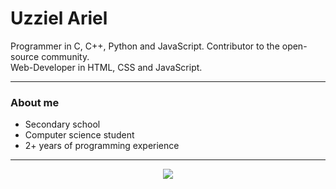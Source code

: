 # Uzziel Ariel

Programmer in C, C++, Python and JavaScript.
Contributor to the open-source community. <br/>
Web-Developer in HTML, CSS and JavaScript.
<hr/>
<h3>About me</h3>
<ul>
  <li>Secondary school</li>
  <li>Computer science student</li>
  <li>2+ years of programming experience</li>
</ul>
<hr/>
<p align="center">
<img src="https://github-readme-stats.vercel.app/api?username=UzzielAriel&show_icons=true&theme=radical"/>
</p>
